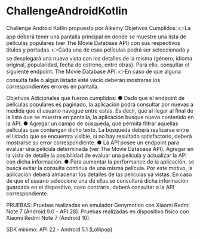 # ChallengeAndroidKotlin
Challenge Android Kotlin propuesto por Alkemy
Objetivos Cumplidos:
👉La app deberá tener una pantalla principal en donde se muestre una lista de
películas populares (ver The Movie Database API) con sus respectivos títulos y
portadas.
👉Cada una de esas películas podrá ser seleccionada y se desplegará una
nueva vista con los detalles de la misma (género, idioma original, popularidad,
fecha de estreno, entre otras). Para ello, consultar el siguiente endpoint: The
Movie Database API.
👉En caso de que alguna consulta falle o algún listado esté vacío deberán
mostrarse los correspondientes errores en pantalla.

Objetivos Adicionales que fueron cumplidos:
● Dado que el endpoint de películas populares es paginado, la aplicación
podrá consultar por nuevas a medida que el usuario navegue entre estas.
Es decir, que al llegar al final de la lista que se muestra en pantalla, la
aplicación busque nuevo contenido en la API.
● Agregar un campo de búsqueda, que permita filtrar aquellas películas que
contengan dicho texto. La búsqueda deberá realizarse entre el listado que
se encuentra visible, si no hay resultado satisfactorio, deberá mostrarse su
error correspondiente.
● La API posee un endpoint para evaluar una película determinada (ver The
Movie Database API). Agregar en la vista de detalle la posibilidad de
evaluar una película y actualizar la API con dicha información.
● Para aumentar la performance de la aplicación, se busca evitar la consulta
continua de una misma película. Por este motivo, la aplicación deberá
almacenar los detalles de las películas ya vistas. En caso de que el usuario
seleccione una de ellas se consultará dicha información guardada en el
dispositivo, caso contrario, deberá consultar a la API correspondiente.

PRUEBAS:
Pruebas realizadas en emulador Genymotion con Xiaomi Redmi Note 7 (Android 9.0 - API 28).
Pruebas realizadas en dispositivo físico con Xiaomi Redmi Note 7 (Android 10).

SDK mínimo: API 22 - Android 5.1 (Lollipop)
